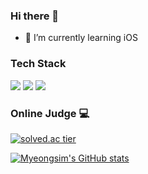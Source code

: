 ### Hi there 👋
- 🌱 I’m currently learning iOS

### Tech Stack
<img src="https://img.shields.io/badge/Swift-FA7343?style=flat-square&logo=Swift&logoColor=white"/>
<img src="https://img.shields.io/badge/Xcode-1575F9?style=flat-square&logo=Xcode&logoColor=white"/>
<img src="https://img.shields.io/badge/iOS-000000?style=flat-square&logo=iOS&logoColor=white"/>

### Online Judge 💻
[![solved.ac tier](http://mazassumnida.wtf/api/generate_badge?boj=msi753)](https://solved.ac/msi753)

[![Myeongsim's GitHub stats](https://github-readme-stats.vercel.app/api?username=msi753)](https://github.com/msi753/github-readme-stats)

<!--
**msi753/msi753** is a ✨ _special_ ✨ repository because its `README.md` (this file) appears on your GitHub profile.

https://hits.seeyoufarm.com/

Here are some ideas to get you started:

- 🔭 I’m currently working on ...
- 🌱 I’m currently learning ...
- 👯 I’m looking to collaborate on ...
- 🤔 I’m looking for help with ...
- 💬 Ask me about ...
- 📫 How to reach me: ...
- 😄 Pronouns: ...
- ⚡ Fun fact: ...
-->
